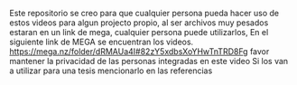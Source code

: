 Este repositorio se creo para que cualquier persona pueda hacer uso de estos videos para algun projecto propio,
al ser archivos muy pesados estaran en un link de mega, cualquier persona puede utilizarlos,
En el siguiente link de MEGA se encuentran los videos.
https://mega.nz/folder/dRMAUa4I#82zY5xdbsXoYHwTnTRD8Fg
favor mantener la privacidad de las personas integradas en este video 
Si los van a utilizar para una tesis mencionarlo en las referencias
